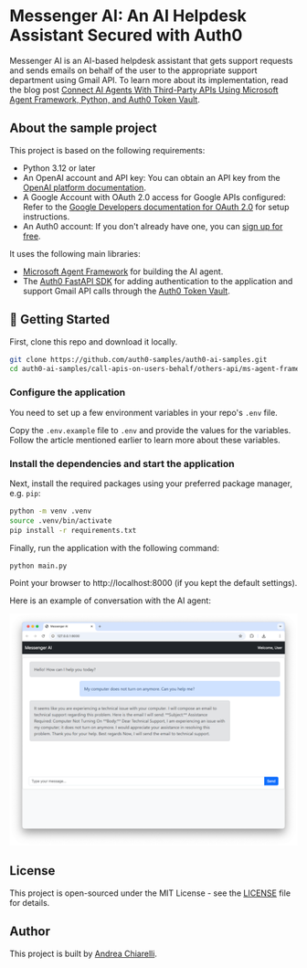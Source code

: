 # Messenger AI: An AI Helpdesk Assistant Secured with Auth0

Messenger AI is an AI-based helpdesk assistant that gets support requests and sends emails on behalf of the user to the appropriate support department using Gmail API. To learn more about its implementation, read the blog post [Connect AI Agents With Third-Party APIs Using Microsoft Agent Framework, Python, and Auth0 Token Vault](https://auth0.com/blog/microsoft-agent-framework-python-auth0-token-vault).

## About the sample project

This project is based on the following requirements:

- Python 3.12 or later
- An OpenAI account and API key: You can obtain an API key from the [OpenAI platform documentation](https://platform.openai.com/docs/overview).
- A Google Account with OAuth 2.0 access for Google APIs configured: Refer to the [Google Developers documentation for OAuth 2.0](https://developers.google.com/identity/protocols/oauth2) for setup instructions.
- An Auth0 account: If you don't already have one, you can [sign up for free](https://a0.to/signup).

It uses the following main libraries:

- [Microsoft Agent Framework](https://learn.microsoft.com/en-us/agent-framework/overview/agent-framework-overview) for building the AI agent.
- The [Auth0 FastAPI SDK](https://github.com/auth0/auth0-fastapi) for adding authentication to the application and support Gmail API calls through the [Auth0 Token Vault](https://auth0.com/docs/secure/tokens/token-vault).

## 🚀 Getting Started

First, clone this repo and download it locally.

```bash
git clone https://github.com/auth0-samples/auth0-ai-samples.git
cd auth0-ai-samples/call-apis-on-users-behalf/others-api/ms-agent-framework-vault-token-py
```

### Configure the application

You need to set up a few environment variables in your repo's `.env` file.

Copy the `.env.example` file to `.env` and provide the values for the variables. Follow the article mentioned earlier to learn more about these variables.

### Install the dependencies and start the application

Next, install the required packages using your preferred package manager, e.g. `pip`:

```bash
python -m venv .venv
source .venv/bin/activate
pip install -r requirements.txt
```

Finally, run the application with the following command:

```bash
python main.py
```

Point your browser to http://localhost:8000 (if you kept the default settings).

Here is an example of conversation with the AI agent:

![A conversation between the user and the Messenger AI agent](./doc-images/ai-agent-sends-email-to-technical-support.png)

## License

This project is open-sourced under the MIT License - see the [LICENSE](../../../LICENSE) file for details.

## Author

This project is built by [Andrea Chiarelli](https://github.com/andychiare).
